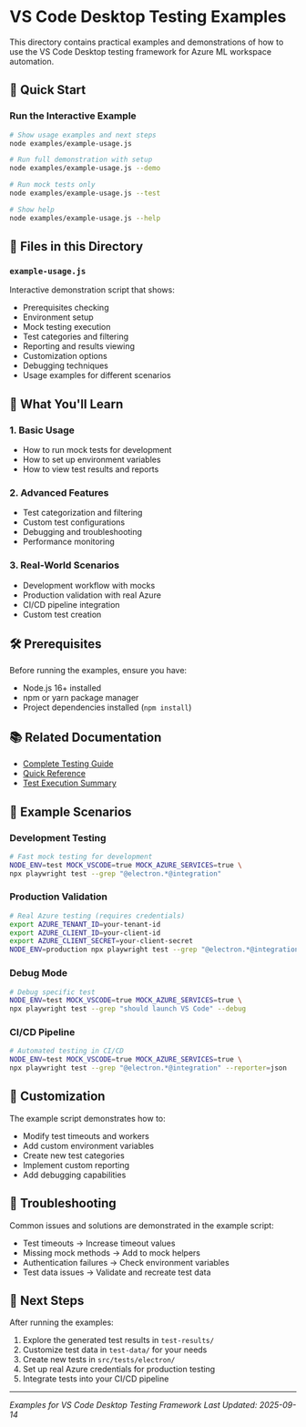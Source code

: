 # VS Code Desktop Testing Examples

This directory contains practical examples and demonstrations of how to use the VS Code Desktop testing framework for Azure ML workspace automation.

## 🚀 Quick Start

### Run the Interactive Example
```bash
# Show usage examples and next steps
node examples/example-usage.js

# Run full demonstration with setup
node examples/example-usage.js --demo

# Run mock tests only
node examples/example-usage.js --test

# Show help
node examples/example-usage.js --help
```

## 📁 Files in this Directory

### `example-usage.js`
Interactive demonstration script that shows:
- Prerequisites checking
- Environment setup
- Mock testing execution
- Test categories and filtering
- Reporting and results viewing
- Customization options
- Debugging techniques
- Usage examples for different scenarios

## 🎯 What You'll Learn

### 1. Basic Usage
- How to run mock tests for development
- How to set up environment variables
- How to view test results and reports

### 2. Advanced Features
- Test categorization and filtering
- Custom test configurations
- Debugging and troubleshooting
- Performance monitoring

### 3. Real-World Scenarios
- Development workflow with mocks
- Production validation with real Azure
- CI/CD pipeline integration
- Custom test creation

## 🛠️ Prerequisites

Before running the examples, ensure you have:
- Node.js 16+ installed
- npm or yarn package manager
- Project dependencies installed (`npm install`)

## 📚 Related Documentation

- [Complete Testing Guide](../docs/VSCODE_DESKTOP_TESTING_GUIDE.md)
- [Quick Reference](../docs/QUICK_REFERENCE.md)
- [Test Execution Summary](../TEST_EXECUTION_SUMMARY.md)

## 🎨 Example Scenarios

### Development Testing
```bash
# Fast mock testing for development
NODE_ENV=test MOCK_VSCODE=true MOCK_AZURE_SERVICES=true \
npx playwright test --grep "@electron.*@integration"
```

### Production Validation
```bash
# Real Azure testing (requires credentials)
export AZURE_TENANT_ID=your-tenant-id
export AZURE_CLIENT_ID=your-client-id
export AZURE_CLIENT_SECRET=your-client-secret
NODE_ENV=production npx playwright test --grep "@electron.*@integration"
```

### Debug Mode
```bash
# Debug specific test
NODE_ENV=test MOCK_VSCODE=true MOCK_AZURE_SERVICES=true \
npx playwright test --grep "should launch VS Code" --debug
```

### CI/CD Pipeline
```bash
# Automated testing in CI/CD
NODE_ENV=test MOCK_VSCODE=true MOCK_AZURE_SERVICES=true \
npx playwright test --grep "@electron.*@integration" --reporter=json
```

## 🔧 Customization

The example script demonstrates how to:
- Modify test timeouts and workers
- Add custom environment variables
- Create new test categories
- Implement custom reporting
- Add debugging capabilities

## 🐛 Troubleshooting

Common issues and solutions are demonstrated in the example script:
- Test timeouts → Increase timeout values
- Missing mock methods → Add to mock helpers
- Authentication failures → Check environment variables
- Test data issues → Validate and recreate test data

## 🚀 Next Steps

After running the examples:
1. Explore the generated test results in `test-results/`
2. Customize test data in `test-data/` for your needs
3. Create new tests in `src/tests/electron/`
4. Set up real Azure credentials for production testing
5. Integrate tests into your CI/CD pipeline

---
*Examples for VS Code Desktop Testing Framework*
*Last Updated: 2025-09-14*